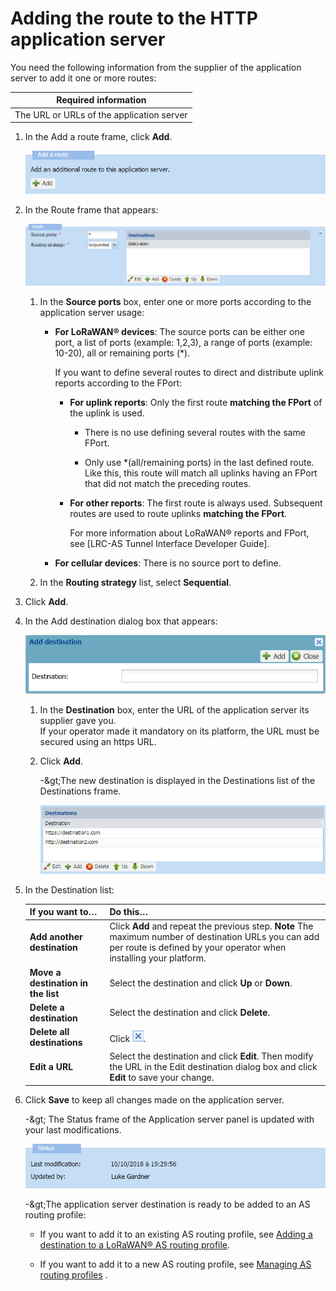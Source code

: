# Adding the route to the HTTP application server

You need the following information from the supplier of the application
server to add it one or more routes:

| Required information                      |
|-------------------------------------------|
| The URL or URLs of the application server |


1.  In the Add a route frame, click **Add**.

    ![](../../../_images/adding-a-route-to-an-http.png)

2.  In the Route frame that appears:

    ![](./_images/adding-a-route-to-an-http-1.png)

    1.  In the **Source ports** box, enter one or more ports according
        to the application server usage:

        - **For LoRaWAN® devices**: The source ports can be either one
          port, a list of ports (example: 1,2,3), a range of ports
          (example: 10-20), all or remaining ports (\*).

          If you want to define several routes to direct and distribute
          uplink reports according to the FPort:

          - **For uplink reports**: Only the first route **matching the
            FPort** of the uplink is used.

            - There is no use defining several routes with the same
              FPort.

            - Only use \*(all/remaining ports) in the last defined
              route. Like this, this route will match all uplinks having
              an FPort that did not match the preceding routes.

          - **For other reports**: The first route is always used.
            Subsequent routes are used to route uplinks **matching the
            FPort**.

            For more information about LoRaWAN® reports and FPort, see
            [LRC-AS Tunnel Interface Developer Guide].

        - **For cellular devices**: There is no source port to define.

    2.  In the **Routing strategy** list, select **Sequential**.

3.  Click **Add**.

4.  In the Add destination dialog box that appears:

    ![](./_images/adding-a-route-to-an-http-2.png)

    1.  In the **Destination** box, enter the URL of the application
        server its supplier gave you.  
        If your operator made it mandatory on its platform, the URL must
        be secured using an https URL.

    2.  Click **Add**.

        -\&gt;The new destination is displayed in the Destinations list of
        the Destinations frame.

        ![](./_images/adding-a-route-to-an-http-3.png)

5.  In the Destination list:

    | If you want to…                    | Do this…                                                                                                                                                                     |
    |------------------------------------|------------------------------------------------------------------------------------------------------------------------------------------------------------------------------|
    | **Add another destination**        | Click **Add** and repeat the previous step. **Note** The maximum number of destination URLs you can add per route is defined by your operator when installing your platform. |
    | **Move a destination in the list** | Select the destination and click **Up** or **Down**.                                                                                                                         |
    | **Delete a destination**           | Select the destination and click **Delete**.                                                                                                                                 |
    | **Delete all destinations**        | Click ![](./_images/adding-a-route-to-an-http-4.png).                                                                                                                        |
    | **Edit a URL**                     | Select the destination and click **Edit**. Then modify the URL in the Edit destination dialog box and click **Edit** to save your change.                                    |

6.  Click **Save** to keep all changes made on the application server.  

    -\&gt; The Status frame of the Application server panel is updated with
    your last modifications.

    ![](./_images/adding-a-route-to-an-http-5.png)

    -\&gt;The application server destination is ready to be added to an AS
    routing profile:

    - If you want to add it to an existing AS routing profile, see
      [Adding a destination to a LoRaWAN® AS routing profile](../../../manage-as-routing-profiles/add-destination-to-lorawan-as-routing-profile.md).

    - If you want to add it to a new AS routing profile, see [Managing AS routing profiles](../../../../device-manager-user-guide/manage-as-routing-profiles/index.md)
      .
